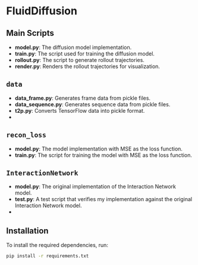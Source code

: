 # FluidDiffusion

## Main Scripts
- **model.py**: The diffusion model implementation.
- **train.py**: The script used for training the diffusion model.
- **rollout.py**: The script to generate rollout trajectories.
- **render.py**: Renders the rollout trajectories for visualization.

## `data`
- **data_frame.py**: Generates frame data from pickle files.
- **data_sequence.py**: Generates sequence data from pickle files.
- **t2p.py**: Converts TensorFlow data into pickle format.
- 
## `recon_loss`
- **model.py**: The model implementation with MSE as the loss function.
- **train.py**: The script for training the model with MSE as the loss function.

## `InteractionNetwork`
- **model.py**: The original implementation of the Interaction Network model.
- **test.py**: A test script that verifies my implementation against the original Interaction Network model.
- 
## Installation

To install the required dependencies, run:

```bash
pip install -r requirements.txt
```
